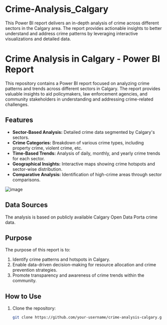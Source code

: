# Crime-Analysis_Calgary
This Power BI report delivers an in-depth analysis of crime across different sectors in the Calgary area. The report provides actionable insights to better understand and address crime patterns by leveraging interactive visualizations and detailed data.
# Crime Analysis in Calgary - Power BI Report  

This repository contains a Power BI report focused on analyzing crime patterns and trends across different sectors in Calgary. The report provides valuable insights to aid policymakers, law enforcement agencies, and community stakeholders in understanding and addressing crime-related challenges.  

## Features  

- **Sector-Based Analysis:** Detailed crime data segmented by Calgary's sectors.  
- **Crime Categories:** Breakdown of various crime types, including property crime, violent crime, etc.  
- **Time-Based Trends:** Analysis of daily, monthly, and yearly crime trends for each sector.  
- **Geographical Insights:** Interactive maps showing crime hotspots and sector-wise distribution.  
- **Comparative Analysis:** Identification of high-crime areas through sector comparisons.  
  
![image](https://github.com/user-attachments/assets/afbb914f-a287-4c30-826e-82b2480af3c8)


## Data Sources  

The analysis is based on publicly available Calgary Open Data Porta crime data.  

## Purpose  

The purpose of this report is to:  
1. Identify crime patterns and hotspots in Calgary.  
2. Enable data-driven decision-making for resource allocation and crime prevention strategies.  
3. Promote transparency and awareness of crime trends within the community.  

## How to Use  

1. Clone the repository:  
   ```bash  
   git clone https://github.com/your-username/crime-analysis-calgary.git  
